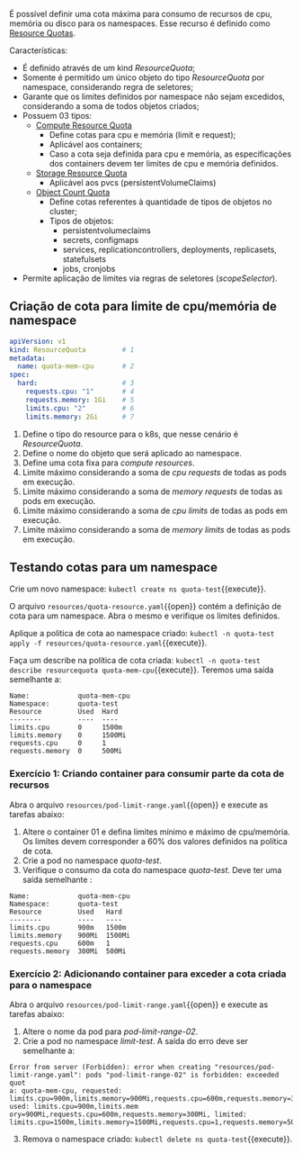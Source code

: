É possível definir uma cota máxima para consumo de recursos de cpu, memória ou disco para os namespaces.
Esse recurso é definido como [Resource Quotas](https://kubernetes.io/docs/concepts/policy/resource-quotas/).

Características: 
- É definido através de um kind *ResourceQuota*;
- Somente é permitido um único objeto do tipo *ResourceQuota* por namespace, considerando regra de seletores;
- Garante que os limites definidos por namespace não sejam excedidos, considerando a soma de todos objetos criados;
- Possuem 03 tipos:
  - [Compute Resource Quota](https://kubernetes.io/docs/concepts/policy/resource-quotas/#compute-resource-quota)
    - Define cotas para cpu e memória (limit e request);
    - Aplicável aos containers;
    - Caso a cota seja definida para cpu e memória, as especificações dos containers devem ter limites de cpu e memória definidos.
  - [Storage Resource Quota](https://kubernetes.io/docs/concepts/policy/resource-quotas/#storage-resource-quota)
    - Aplicável aos pvcs (persistentVolumeClaims)
  - [Object Count Quota](https://kubernetes.io/docs/concepts/policy/resource-quotas/#object-count-quota)  
    - Define cotas referentes à quantidade de tipos de objetos no cluster;
    - Tipos de objetos:
      - persistentvolumeclaims
      - secrets, configmaps
      - services, replicationcontrollers, deployments, replicasets, statefulsets
      - jobs, cronjobs
- Permite aplicação de limites via regras de seletores (*scopeSelector*).

## Criação de cota para limite de cpu/memória de namespace

```yaml
apiVersion: v1
kind: ResourceQuota         # 1
metadata:
  name: quota-mem-cpu       # 2
spec:
  hard:                     # 3
    requests.cpu: "1"       # 4
    requests.memory: 1Gi    # 5
    limits.cpu: "2"         # 6
    limits.memory: 2Gi      # 7
```

1. Define o tipo do resource para o k8s, que nesse cenário é *ResourceQuota*.
2. Define o nome do objeto que será aplicado ao namespace.
3. Define uma cota fixa para *compute resources*.
4. Limite máximo considerando a soma de *cpu requests* de todas as pods em execução.
5. Limite máximo considerando a soma de *memory requests* de todas as pods em execução.
6. Limite máximo considerando a soma de *cpu limits* de todas as pods em execução.
7. Limite máximo considerando a soma de *memory limits* de todas as pods em execução.


## Testando cotas para um namespace

Crie um novo namespace: `kubectl create ns quota-test`{{execute}}.

O arquivo `resources/quota-resource.yaml`{{open}} contém a definição de cota para um namespace. Abra o mesmo e verifique os limites definidos.

Aplique a política de cota ao namespace criado: `kubectl -n quota-test apply -f resources/quota-resource.yaml`{{execute}}.

Faça um describe na política de cota criada: `kubectl -n quota-test describe resourcequota quota-mem-cpu`{{execute}}.
Teremos uma saída semelhante a:

```
Name:            quota-mem-cpu
Namespace:       quota-test
Resource         Used  Hard
--------         ----  ----
limits.cpu       0     1500m
limits.memory    0     1500Mi
requests.cpu     0     1
requests.memory  0     500Mi
```

### Exercício 1: Criando container para consumir parte da cota de recursos

Abra o arquivo `resources/pod-limit-range.yaml`{{open}} e execute as tarefas abaixo:
1. Altere o container 01 e defina limites mínimo e máximo de cpu/memória. Os limites devem corresponder a 60% dos valores definidos na política de cota.
2. Crie a pod no namespace *quota-test*.
3. Verifique o consumo da cota do namespace *quota-test*. Deve ter uma saída semelhante :
```
Name:            quota-mem-cpu
Namespace:       quota-test
Resource         Used   Hard
--------         ----   ----
limits.cpu       900m   1500m
limits.memory    900Mi  1500Mi
requests.cpu     600m   1
requests.memory  300Mi  500Mi
```

### Exercício 2: Adicionando container para exceder a cota criada para o namespace

Abra o arquivo `resources/pod-limit-range.yaml`{{open}} e execute as tarefas abaixo:
1. Altere o nome da pod para *pod-limit-range-02*.
2. Crie a pod no namespace *limit-test*. A saída do erro deve ser semelhante a:
```
Error from server (Forbidden): error when creating "resources/pod-limit-range.yaml": pods "pod-limit-range-02" is forbidden: exceeded quot
a: quota-mem-cpu, requested: limits.cpu=900m,limits.memory=900Mi,requests.cpu=600m,requests.memory=300Mi, used: limits.cpu=900m,limits.mem
ory=900Mi,requests.cpu=600m,requests.memory=300Mi, limited: limits.cpu=1500m,limits.memory=1500Mi,requests.cpu=1,requests.memory=500Mi
```
3. Remova o namespace criado: `kubectl delete ns quota-test`{{execute}}.